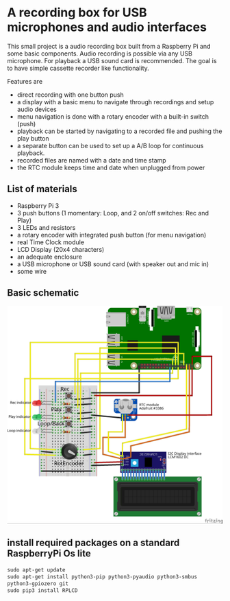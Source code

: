 # A recording box for USB microphones and audio interfaces

This small project is a audio recording box built from a Raspberry Pi and some basic components. 
Audio recording is possible via any USB microphone. For playback a USB sound card is recommended.
The goal is to have simple cassette recorder like functionality.

Features are

- direct recording with one button push
- a display with a basic menu to navigate through recordings and setup audio devices
- menu navigation is done with a rotary encoder with a built-in switch (push)
- playback can be started by navigating to a recorded file and pushing the play button
- a separate button can be used to set up a A/B loop for continuous playback.
- recorded files are named with a date and time stamp
- the RTC module keeps time and date when unplugged from power

## List of materials

- Raspberry Pi 3
- 3 push buttons (1 momentary: Loop, and 2 on/off switches: Rec and Play)
- 3 LEDs and resistors
- a rotary encoder with integrated push button (for menu navigation)
- real Time Clock module
- LCD Display (20x4 characters)
- an adequate enclosure
- a USB microphone or USB sound card (with speaker out and mic in)
- some wire

## Basic schematic
![schematic](recording_box_bb.jpg)

## install required packages on a standard RaspberryPi Os lite
```
sudo apt-get update
sudo apt-get install python3-pip python3-pyaudio python3-smbus python3-gpiozero git 
sudo pip3 install RPLCD
```
